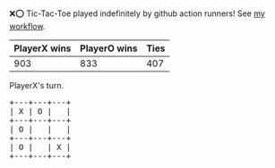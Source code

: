 :x::o: Tic-Tac-Toe played indefinitely by github action runners! See [my workflow](.github/workflows/play.yaml).

|PlayerX wins|PlayerO wins|Ties|
|-|-|-|
|903|833|407|

PlayerX's turn.

<pre>
+---+---+---+
| X | O |   |
+---+---+---+
| O |   |   |
+---+---+---+
| O |   | X |
+---+---+---+
</pre>